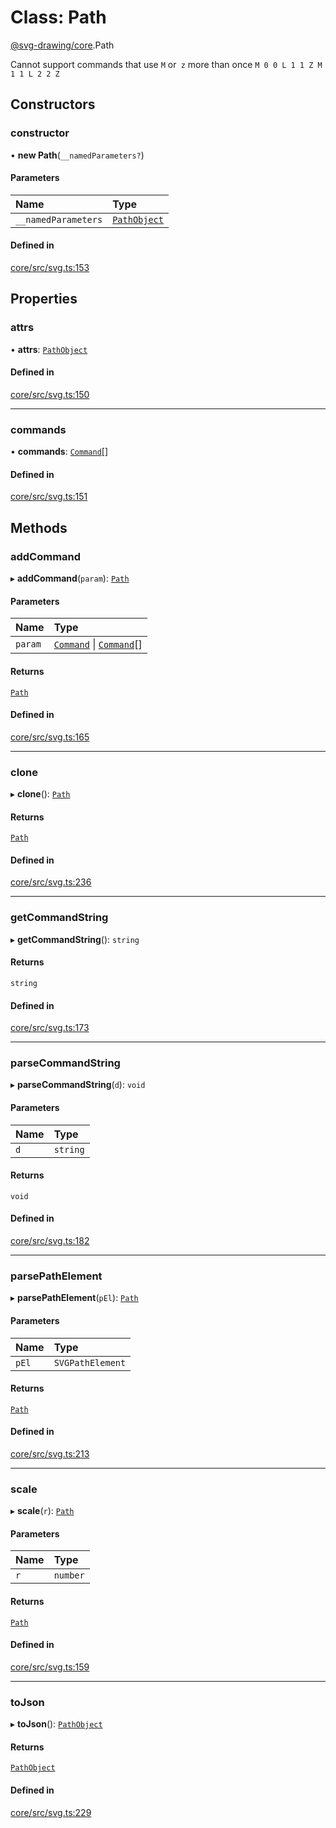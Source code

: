 # Class: Path

[@svg-drawing/core](../../modules/svg_drawing_core.md).Path

Cannot support commands that use `M` or` z` more than once `M 0 0 L 1 1 Z M 1
1 L 2 2 Z`

## Constructors

### constructor

• **new Path**(`__namedParameters?`)

#### Parameters

| Name | Type |
| :------ | :------ |
| `__namedParameters` | [`PathObject`](../../modules/svg_drawing_core.md#pathobject) |

#### Defined in

[core/src/svg.ts:153](https://github.com/kmkzt/svg-drawing/blob/c168ec0/packages/core/src/svg.ts#L153)

## Properties

### attrs

• **attrs**: [`PathObject`](../../modules/svg_drawing_core.md#pathobject)

#### Defined in

[core/src/svg.ts:150](https://github.com/kmkzt/svg-drawing/blob/c168ec0/packages/core/src/svg.ts#L150)

___

### commands

• **commands**: [`Command`](Command.md)[]

#### Defined in

[core/src/svg.ts:151](https://github.com/kmkzt/svg-drawing/blob/c168ec0/packages/core/src/svg.ts#L151)

## Methods

### addCommand

▸ **addCommand**(`param`): [`Path`](Path.md)

#### Parameters

| Name | Type |
| :------ | :------ |
| `param` | [`Command`](Command.md) \| [`Command`](Command.md)[] |

#### Returns

[`Path`](Path.md)

#### Defined in

[core/src/svg.ts:165](https://github.com/kmkzt/svg-drawing/blob/c168ec0/packages/core/src/svg.ts#L165)

___

### clone

▸ **clone**(): [`Path`](Path.md)

#### Returns

[`Path`](Path.md)

#### Defined in

[core/src/svg.ts:236](https://github.com/kmkzt/svg-drawing/blob/c168ec0/packages/core/src/svg.ts#L236)

___

### getCommandString

▸ **getCommandString**(): `string`

#### Returns

`string`

#### Defined in

[core/src/svg.ts:173](https://github.com/kmkzt/svg-drawing/blob/c168ec0/packages/core/src/svg.ts#L173)

___

### parseCommandString

▸ **parseCommandString**(`d`): `void`

#### Parameters

| Name | Type |
| :------ | :------ |
| `d` | `string` |

#### Returns

`void`

#### Defined in

[core/src/svg.ts:182](https://github.com/kmkzt/svg-drawing/blob/c168ec0/packages/core/src/svg.ts#L182)

___

### parsePathElement

▸ **parsePathElement**(`pEl`): [`Path`](Path.md)

#### Parameters

| Name | Type |
| :------ | :------ |
| `pEl` | `SVGPathElement` |

#### Returns

[`Path`](Path.md)

#### Defined in

[core/src/svg.ts:213](https://github.com/kmkzt/svg-drawing/blob/c168ec0/packages/core/src/svg.ts#L213)

___

### scale

▸ **scale**(`r`): [`Path`](Path.md)

#### Parameters

| Name | Type |
| :------ | :------ |
| `r` | `number` |

#### Returns

[`Path`](Path.md)

#### Defined in

[core/src/svg.ts:159](https://github.com/kmkzt/svg-drawing/blob/c168ec0/packages/core/src/svg.ts#L159)

___

### toJson

▸ **toJson**(): [`PathObject`](../../modules/svg_drawing_core.md#pathobject)

#### Returns

[`PathObject`](../../modules/svg_drawing_core.md#pathobject)

#### Defined in

[core/src/svg.ts:229](https://github.com/kmkzt/svg-drawing/blob/c168ec0/packages/core/src/svg.ts#L229)
